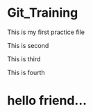 # Git_Training

This is my first practice file

This is second

This is third

This is fourth

# hello friend...